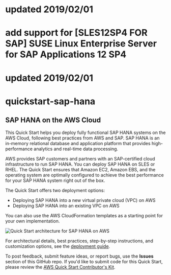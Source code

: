 # updated 2019/02/01
# add support for [SLES12SP4 FOR SAP] SUSE Linux Enterprise Server for SAP Applications 12 SP4
# updated 2019/02/01
# quickstart-sap-hana
## SAP HANA on the AWS Cloud

This Quick Start helps you deploy fully functional SAP HANA systems on the AWS Cloud, following best practices from AWS and SAP. 
SAP HANA is an in-memory relational database and application platform that provides high-performance analytics and real-time data 
processing.

AWS provides SAP customers and partners with an SAP-certified cloud infrastructure to run SAP HANA. 
You can deploy SAP HANA on SLES or RHEL.
The Quick Start ensures that Amazon EC2, Amazon EBS, and the operating system are optimally configured to achieve the 
best performance for your SAP HANA system right out of the box.

The Quick Start offers two deployment options:

- Deploying SAP HANA into a new virtual private cloud (VPC) on AWS
- Deploying SAP HANA into an existing VPC on AWS

You can also use the AWS CloudFormation templates as a starting point for your own implementation.

![Quick Start architecture for SAP HANA on AWS](https://d0.awsstatic.com/partner-network/QuickStart/datasheets/sap-on-aws-architecture-single-node.png)

For architectural details, best practices, step-by-step instructions, and customization options, see the 
[deployment guide](https://fwd.aws/dvDvB).

To post feedback, submit feature ideas, or report bugs, use the **Issues** section of this GitHub repo.
If you'd like to submit code for this Quick Start, please review the [AWS Quick Start Contributor's Kit](https://aws-quickstart.github.io/). 
